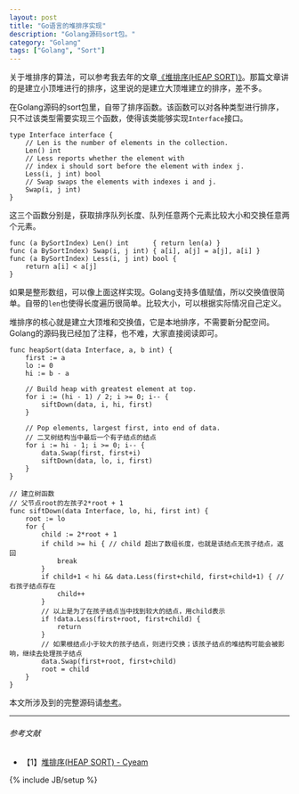 ```yaml
---
layout: post
title: "Go语言的堆排序实现"
description: "Golang源码sort包。"
category: "Golang"
tags: ["Golang", "Sort"]
---
```


关于堆排序的算法，可以参考我去年的文章[《堆排序(HEAP SORT)》](http://blog.cyeam.com/computer%20science/2013/04/06/heapsort/)。那篇文章讲的是建立小顶堆进行的排序，这里说的是建立大顶堆建立的排序，差不多。

在Golang源码的sort包里，自带了排序函数。该函数可以对各种类型进行排序，只不过该类型需要实现三个函数，使得该类能够实现`Interface`接口。

	type Interface interface {
		// Len is the number of elements in the collection.
		Len() int
		// Less reports whether the element with
		// index i should sort before the element with index j.
		Less(i, j int) bool
		// Swap swaps the elements with indexes i and j.
		Swap(i, j int)
	}

这三个函数分别是，获取排序队列长度、队列任意两个元素比较大小和交换任意两个元素。

	func (a BySortIndex) Len() int      { return len(a) }
	func (a BySortIndex) Swap(i, j int) { a[i], a[j] = a[j], a[i] }
	func (a BySortIndex) Less(i, j int) bool {
		return a[i] < a[j]
	}

如果是整形数组，可以像上面这样实现。Golang支持多值赋值，所以交换值很简单。自带的`len`也使得长度遍历很简单。比较大小，可以根据实际情况自己定义。

堆排序的核心就是建立大顶堆和交换值，它是本地排序，不需要新分配空间。Golang的源码我已经加了注释，也不难，大家直接阅读即可。

	func heapSort(data Interface, a, b int) {
		first := a
		lo := 0
		hi := b - a
	
		// Build heap with greatest element at top.
		for i := (hi - 1) / 2; i >= 0; i-- {
			siftDown(data, i, hi, first)
		}
	
		// Pop elements, largest first, into end of data.
		// 二叉树结构当中最后一个有子结点的结点
		for i := hi - 1; i >= 0; i-- {
			data.Swap(first, first+i)
			siftDown(data, lo, i, first)
		}
	}
	
	// 建立树函数
	// 父节点root的左孩子2*root + 1
	func siftDown(data Interface, lo, hi, first int) {
		root := lo
		for {
			child := 2*root + 1
			if child >= hi { // child 超出了数组长度，也就是该结点无孩子结点，返回
				break
			}
			if child+1 < hi && data.Less(first+child, first+child+1) { // 右孩子结点存在
				child++
			}
			// 以上是为了在孩子结点当中找到较大的结点，用child表示
			if !data.Less(first+root, first+child) {
				return
			}
			// 如果根结点小于较大的孩子结点，则进行交换；该孩子结点的堆结构可能会被影响，继续去处理孩子结点
			data.Swap(first+root, first+child)
			root = child
		}
	}

本文所涉及到的完整源码请[参考](https://github.com/mnhkahn/go_code/blob/master/heapsort.go)。

---

###### *参考文献*
+ 【1】[堆排序(HEAP SORT) - Cyeam](http://blog.cyeam.com/computer%20science/2013/04/06/heapsort/)

{% include JB/setup %}